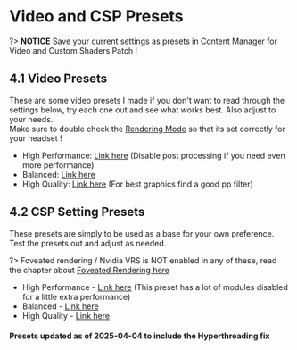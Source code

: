 # Video and CSP Presets
?> **NOTICE** Save your current settings as presets in Content Manager for Video and Custom Shaders Patch !

## 4.1 Video Presets
These are some video presets I made if you don't want to read through the settings below, try each one out and see what works best. Also adjust to your needs.  
Make sure to double check the <ins>Rendering Mode</ins> so that its set correctly for your headset !  

- High Performance: [Link here](https://acstuff.club/s/lW4B) (Disable post processing if you need even more performance)  
- Balanced: [Link here](https://acstuff.club/s/oFw)
- High Quality: [Link here](https://acstuff.club/s/hPvJ) (For best graphics find a good pp filter)

## 4.2 CSP Setting Presets
These presets are simply to be used as a base for your own preference. Test the presets out and adjust as needed.  

?> Foveated rendering / Nvidia VRS is NOT enabled in any of these, read the chapter about [Foveated Rendering here](foveated-rendering)  

- High Performance - [Link here](https://acstuff.club/s/M8lX) (This preset has a lot of modules disabled for a little extra performance)  
- Balanced - [Link here](https://acstuff.club/s/Gvh4)  
- High Quality - [Link here](https://acstuff.club/s/i5dQ)  
#### Presets updated as of 2025-04-04 to include the Hyperthreading fix
